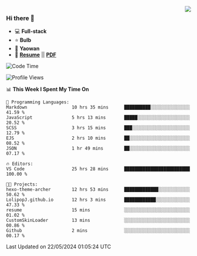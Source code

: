 <img align="right" src="https://github-readme-stats.vercel.app/api?username=LolipopJ&show_icons=true&count_private=true&hide_title=true&include_all_commits=true&theme=vue">

### Hi there 👋

- :computer: **Full-stack**
- :star: **Bulb**
- :pill: **Yaowan**
- :milky_way: [**Resume**](https://lolipopj.github.io/resume/?lang=zh) || [**PDF**](https://cdn.jsdelivr.net/gh/lolipopj/resume/exports/resume-zh.pdf)

<!--START_SECTION:waka-->
![Code Time](http://img.shields.io/badge/Code%20Time-1%2C930%20hrs%2020%20mins-blue)

![Profile Views](http://img.shields.io/badge/Profile%20Views-63-blue)

📊 **This Week I Spent My Time On** 

```text
💬 Programming Languages: 
Markdown                 10 hrs 35 mins      ██████████░░░░░░░░░░░░░░░   41.59 % 
JavaScript               5 hrs 13 mins       █████░░░░░░░░░░░░░░░░░░░░   20.52 % 
SCSS                     3 hrs 15 mins       ███░░░░░░░░░░░░░░░░░░░░░░   12.79 % 
EJS                      2 hrs 10 mins       ██░░░░░░░░░░░░░░░░░░░░░░░   08.52 % 
JSON                     1 hr 49 mins        ██░░░░░░░░░░░░░░░░░░░░░░░   07.17 % 

🔥 Editors: 
VS Code                  25 hrs 28 mins      █████████████████████████   100.00 % 

🐱‍💻 Projects: 
hexo-theme-archer        12 hrs 53 mins      █████████████░░░░░░░░░░░░   50.62 % 
LolipopJ.github.io       12 hrs 3 mins       ████████████░░░░░░░░░░░░░   47.33 % 
resume                   15 mins             ░░░░░░░░░░░░░░░░░░░░░░░░░   01.02 % 
CustomSkinLoader         13 mins             ░░░░░░░░░░░░░░░░░░░░░░░░░   00.86 % 
Github                   2 mins              ░░░░░░░░░░░░░░░░░░░░░░░░░   00.17 % 
```


 Last Updated on 22/05/2024 01:05:24 UTC
<!--END_SECTION:waka-->
